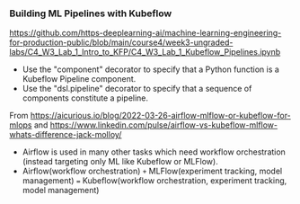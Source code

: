### Building ML Pipelines with Kubeflow

https://github.com/https-deeplearning-ai/machine-learning-engineering-for-production-public/blob/main/course4/week3-ungraded-labs/C4_W3_Lab_1_Intro_to_KFP/C4_W3_Lab_1_Kubeflow_Pipelines.ipynb

- Use the "component" decorator to specify that a Python function is a Kubeflow Pipeline component.
- Use the "dsl.pipeline" decorator to specify that a sequence of components constitute a pipeline.

From https://aicurious.io/blog/2022-03-26-airflow-mlflow-or-kubeflow-for-mlops and https://www.linkedin.com/pulse/airflow-vs-kubeflow-mlflow-whats-difference-jack-molloy/

- Airflow is used in many other tasks which need workflow orchestration (instead targeting only ML like Kubeflow or MLFlow).
- Airflow(workflow orchestration) `+` MLFlow(experiment tracking, model management) `=` Kubeflow(workflow orchestration, experiment tracking, model management)

